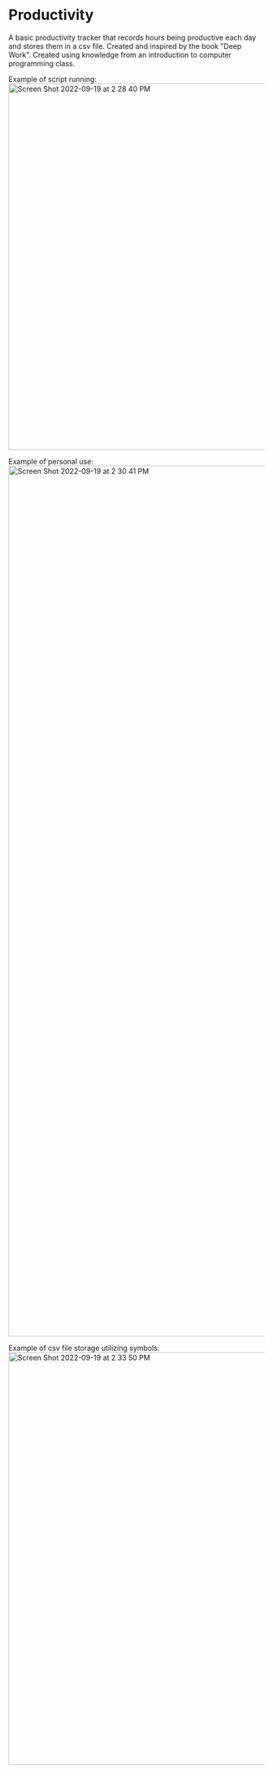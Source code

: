 # Productivity
A basic productivity tracker that records hours being productive each day and stores them in a csv file. 
Created and inspired by the book "Deep Work".
Created using knowledge from an introduction to computer programming class. 

Example of script running:
<img width="721" alt="Screen Shot 2022-09-19 at 2 28 40 PM" src="https://user-images.githubusercontent.com/84489685/191089418-dc49de7b-681b-471d-8b4a-203bf01411e8.png">

Example of personal use:
<img width="1713" alt="Screen Shot 2022-09-19 at 2 30 41 PM" src="https://user-images.githubusercontent.com/84489685/191089735-bef756c6-a3fd-4fbf-9bc3-5125f7e05c79.png">

Example of csv file storage utilizing symbols:
<img width="812" alt="Screen Shot 2022-09-19 at 2 33 50 PM" src="https://user-images.githubusercontent.com/84489685/191090301-babcbabc-8a5d-49c6-b13c-5db351b7fa14.png">
